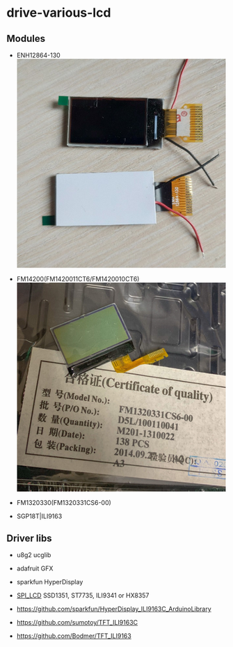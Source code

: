 # drive-various-lcd

## Modules

* ENH12864-130 ![ENH12864-130](https://github.com/xRA1N/drive-various-lcd/blob/master/ENH12864-130/sample_image_ENH12864-130.jpg)

* FM14200(FM1420011CT6/FM1420010CT6)
![FM14200](FM1320330/FM1320331CS6-00.jpg)


* FM1320330(FM1320331CS6-00)


* SGP18T|ILI9163





## Driver libs

* u8g2 ucglib
* adafruit GFX
* sparkfun HyperDisplay

* [SPI_LCD](https://github.com/bitbank2/SPI_LCD) SSD1351, ST7735, ILI9341 or HX8357
 
* https://github.com/sparkfun/HyperDisplay_ILI9163C_ArduinoLibrary

* https://github.com/sumotoy/TFT_ILI9163C

* https://github.com/Bodmer/TFT_ILI9163

